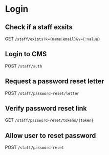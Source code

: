 # Login

## Check if a staff exsits

GET `/staff/exists?k={name|email}&v={:value}`

## Login to CMS

POST `/staff/auth`

## Request a password reset letter

POST `/staff/password-reset/letter`

## Verify password reset link

GET `/staff/password-reset/tokens/{token}`

## Allow user to reset password

POST `/staff/password-reset`